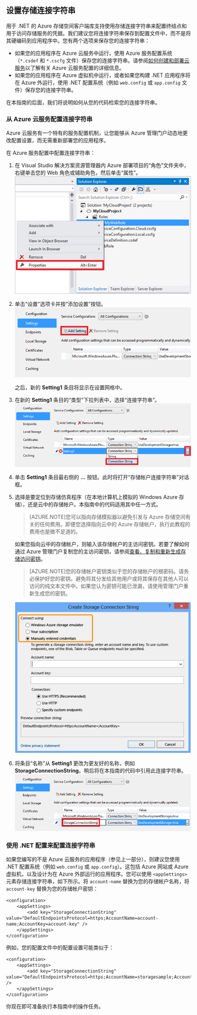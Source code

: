 ## 设置存储连接字符串

用于 .NET 的 Azure 存储空间客户端库支持使用存储连接字符串来配置终结点和用于访问存储服务的凭据。我们建议您将连接字符串保存到配置文件中，而不是将其硬编码到应用程序中。您有两个选项来保存您的连接字符串：

- 如果您的应用程序在 Azure 云服务中运行，使用 Azure 服务配置系统（`*.csdef` 和 `*.cscfg` 文件）保存您的连接字符串。请参阅[如何创建和部署云服务](/documentation/articles/cloud-services-how-to-create-deploy)以了解有关 Azure 云服务配置的详细信息。
- 如果您的应用程序在 Azure 虚拟机中运行，或者如果您构建 .NET 应用程序将在 Azure 外运行，使用 .NET 配置系统（例如 `web.config` 或 `app.config` 文件）保存您的连接字符串。

在本指南的后面，我们将说明如何从您的代码检索您的连接字符串。

### 从 Azure 云服务配置连接字符串

Azure 云服务有一个特有的服务配置机制，让您能够从 Azure 管理门户动态地更改配置设置，而无需重新部署您的应用程序。

在 Azure 服务配置中配置连接字符串：

1.  在 Visual Studio 解决方案资源管理器内 Azure 部署项目的“角色”文件夹中，右键单击您的 Web 角色或辅助角色，然后单击“属性”。![在 Visual Studio 中选择云服务角色的属性][connection-string1]

2.  单击“设置”选项卡并按“添加设置”按钮。![在 Visual Studio 中添加云服务设置][connection-string2]

    之后，新的 **Setting1** 条目将显示在设置网格中。

3.  在新的 **Setting1** 条目的“类型”下拉列表中，选择“连接字符串”。![设置连接字符串类型][connection-string3]

4.  单击 **Setting1** 条目最右侧的 **...** 按钮。此时将打开“存储帐户连接字符串”对话框。

5.  选择是要定位到存储仿真程序（在本地计算机上模拟的 Windows Azure 存储），还是云中的存储帐户。本指南中的代码适用其中任一方式。

	> [AZURE.NOTE]您可以指向存储模拟器以避免引发与 Azure 存储空间有关的任何费用。即便您选择指向云中的 Azure 存储帐户，执行此教程的费用也是微不足道的。

	如果您指向云中的存储帐户，则输入该存储帐户的主访问密钥。若要了解如何通过 Azure 管理门户复制您的主访问密钥，请参阅[查看、复制和重新生成存储访问密钥](/documentation/articles/storage-create-storage-account#view-copy-and-regenerate-storage-access-keys)。

	> [AZURE.NOTE]您的存储帐户密钥类似于您的存储帐户的根密码。请务必保护好您的密钥。避免将其分发给其他用户或将其保存在其他人可以访问的纯文本文件中。如果您认为密钥可能已泄漏，请使用管理门户重新生成您的密钥。
	
    ![选择目标环境][connection-string4]

6.  将条目“名称”从 **Setting1** 更改为更友好的名称，例如 **StorageConnectionString**。稍后将在本指南的代码中引用此连接字符串。![更改连接字符串名称][connection-string5]
	
### 使用 .NET 配置来配置连接字符串

如果您编写的不是 Azure 云服务的应用程序（参见上一部分），则建议您使用 .NET 配置系统（例如 `web.config` 或 `app.config`）。这包括 Azure 网站或 Azure 虚拟机，以及设计为在 Azure 外部运行的应用程序。您可以使用 `<appSettings>` 元素存储连接字符串，如下所示。将 `account-name` 替换为您的存储帐户名称，将 `account-key` 替换为您的存储帐户密钥：

	<configuration>
  		<appSettings>
    		<add key="StorageConnectionString" value="DefaultEndpointsProtocol=https;AccountName=account-name;AccountKey=account-key" />
  		</appSettings>
	</configuration>

例如，您的配置文件中的配置设置可能类似于：

	<configuration>
    	<appSettings>
      		<add key="StorageConnectionString" value="DefaultEndpointsProtocol=https;AccountName=storagesample;AccountKey=nYV0gln9fT7bvY+rxu2iWAEyzPNITGkhM88J8HUoyofpK7C8fHcZc2kIZp6cKgYRUM74lHI84L50Iau1+9hPjB==" />
    	</appSettings>
	</configuration>

你现在即可准备执行本指南中的操作任务。

[connection-string1]: ./media/storage-configure-connection-string-include/connection-string1.png
[connection-string2]: ./media/storage-configure-connection-string-include/connection-string2.png
[connection-string3]: ./media/storage-configure-connection-string-include/connection-string3.png
[connection-string4]: ./media/storage-configure-connection-string-include/connection-string4.png
[connection-string5]: ./media/storage-configure-connection-string-include/connection-string5.png

[Configuring Connection Strings]: /documentation/articles/storage-configure-connection-string
<!---HONumber=70-->